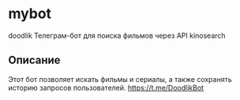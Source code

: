 # mybot
doodlik
Телеграм-бот для поиска фильмов через API kinosearch


## Описание
Этот бот позволяет искать фильмы и сериалы, а также сохранять историю запросов пользователей. https://t.me/DoodlikBot
